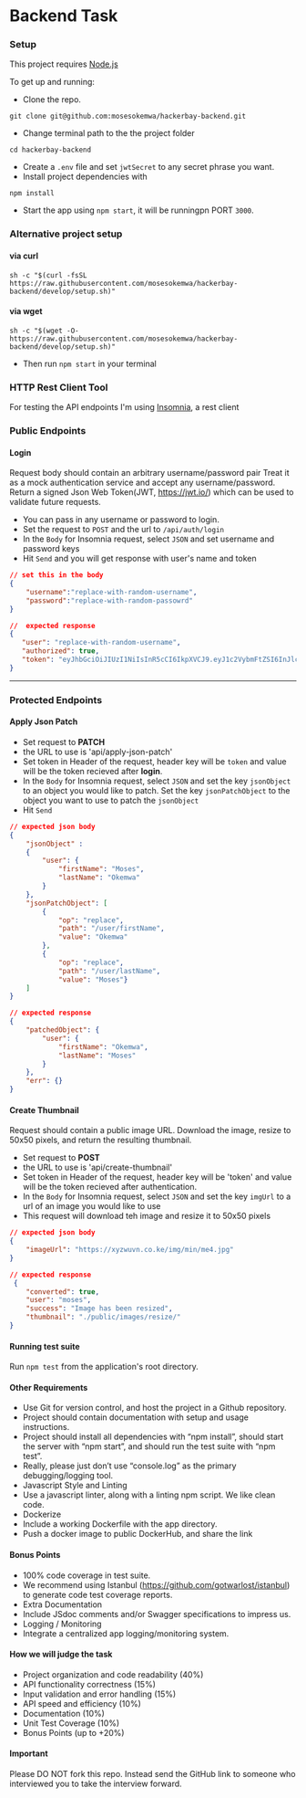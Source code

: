 # Backend Task

### Setup

This project requires [Node.js](https://nodejs.org/en/download/)

To get up and running: 

- Clone the repo.
```
git clone git@github.com:mosesokemwa/hackerbay-backend.git
```

- Change terminal path to the the project folder
```
cd hackerbay-backend
```
- Create a ```.env``` file and set ```jwtSecret``` to any secret phrase you want.
- Install project dependencies with
```
npm install
```
- Start the app using `npm start`, it will be runningpn PORT `3000`.

### Alternative project setup
#### via curl

```shell
sh -c "$(curl -fsSL https://raw.githubusercontent.com/mosesokemwa/hackerbay-backend/develop/setup.sh)"
```

#### via wget
```shell
sh -c "$(wget -O- https://raw.githubusercontent.com/mosesokemwa/hackerbay-backend/develop/setup.sh)"
```
- Then run `npm start` in your terminal

### HTTP Rest Client Tool
For testing the API endpoints I'm using [Insomnia](https://insomnia.rest/), a rest client

### Public Endpoints
#### Login
Request body should contain an arbitrary username/password pair
Treat it as a mock authentication service and accept any username/password.
Return a signed Json Web Token(JWT, https://jwt.io/) which can be used to validate future requests.

- You can pass in any username or password to login.
- Set the request to `POST` and the url to `/api/auth/login` 
- In the `Body` for Insomnia request, select `JSON` and set username and password keys
- Hit ```Send``` and you will get response with user's name and token

```json
// set this in the body
{
    "username":"replace-with-random-username",
    "password":"replace-with-random-passowrd"
}
```
 ```json
//  expected response
 {
    "user": "replace-with-random-username",
    "authorized": true,
    "token": "eyJhbGciOiJIUzI1NiIsInR5cCI6IkpXVCJ9.eyJ1c2VybmFtZSI6InJlcGxhY2Utd2l0aC1yYW5kb20tdXNlcm5hbWUiLCJpYXQiOjE1Njc2MDEzMTYsImV4cCI6MTU2NzYzNzMxNn0.fmHWQp8SEbBpuYLz0vjHK-tdHHFZeA4jRWXwPSfGqAI"
}
 ```

---
### Protected Endpoints
#### Apply Json Patch
- Set request to **PATCH**
- the URL to use is 'api/apply-json-patch'
- Set token in Header of the request, header key will be `token` and value will be the token recieved after **login**.
- In the `Body` for Insomnia request, select `JSON` and set the key ```jsonObject``` to an object you would like to patch. Set the key ```jsonPatchObject``` to the object you want to use to patch the ```jsonObject```
- Hit `Send`

```json
// expected json body
{
	"jsonObject" :
	{ 
		"user": { 
			"firstName": "Moses", 
			"lastName": "Okemwa" 
		} 
	},
	"jsonPatchObject": [
		{
			"op": "replace", 
			"path": "/user/firstName", 
			"value": "Okemwa"
		},
		{
			"op": "replace", 
			"path": "/user/lastName", 
			"value": "Moses"}
	]
}
```

```json
// expected response
{
    "patchedObject": {
        "user": {
            "firstName": "Okemwa",
            "lastName": "Moses"
        }
    },
    "err": {}
}
```

#### Create Thumbnail
Request should contain a public image URL.
Download the image, resize to 50x50 pixels, and return the resulting thumbnail.

- Set request to **POST**
- the URL to use is 'api/create-thumbnail'
- Set token in Header of the request, header key will be 'token' and value will be the token recieved after authentication.
- In the `Body` for Insomnia request, select `JSON` and set the key ```imgUrl``` to a url of an image you would like to use
- This request will download teh image and resize it to 50x50 pixels

```json
// expected json body
{
    "imageUrl": "https://xyzwuvn.co.ke/img/min/me4.jpg"
}
```

```json
// expected response
 {
    "converted": true,
    "user": "moses",
    "success": "Image has been resized",
    "thumbnail": "./public/images/resize/"
}
```

#### Running test suite
Run ```npm test``` from the application's root directory.

#### Other Requirements 
- Use Git for version control, and host the project in a Github repository.
- Project should contain documentation with setup and usage instructions.
- Project should install all dependencies with “npm install”, should start the server with “npm start”, and should run the test suite with “npm test”.
- Really, please just don’t use “console.log” as the primary debugging/logging tool.
- Javascript Style and Linting
- Use a javascript linter, along with a linting npm script. We like clean code.
- Dockerize
- Include a working Dockerfile with the app directory.
- Push a docker image to public DockerHub, and share the link


#### Bonus Points 
- 100% code coverage in test suite.
- We recommend using Istanbul (https://github.com/gotwarlost/istanbul) to generate code test coverage reports.
- Extra Documentation
- Include JSdoc comments and/or Swagger specifications to impress us.
- Logging / Monitoring
- Integrate a centralized app logging/monitoring system.



#### How we will judge the task 
- Project organization and code readability (40%)
- API functionality correctness (15%)
- Input validation and error handling (15%)
- API speed and efficiency (10%)
- Documentation (10%)
- Unit Test Coverage (10%)
- Bonus Points (up to +20%)


#### Important

Please DO NOT fork this repo. Instead send the GitHub link to someone who interviewed you to take the interview forward. 


